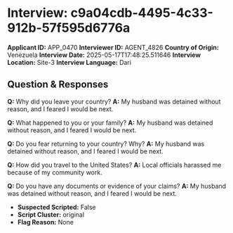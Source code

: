 # Interview: c9a04cdb-4495-4c33-912b-57f595d6776a
**Applicant ID:** APP_0470
**Interviewer ID:** AGENT_4826
**Country of Origin:** Venezuela
**Interview Date:** 2025-05-17T17:48:25.511646
**Interview Location:** Site-3
**Interview Language:** Dari

## Question & Responses

**Q:** Why did you leave your country?
**A:** My husband was detained without reason, and I feared I would be next.

**Q:** What happened to you or your family?
**A:** My husband was detained without reason, and I feared I would be next.

**Q:** Do you fear returning to your country? Why?
**A:** My husband was detained without reason, and I feared I would be next.

**Q:** How did you travel to the United States?
**A:** Local officials harassed me because of my community work.

**Q:** Do you have any documents or evidence of your claims?
**A:** My husband was detained without reason, and I feared I would be next.

- **Suspected Scripted:** False
- **Script Cluster:** original
- **Flag Reason:** None